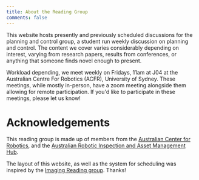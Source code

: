 ```yaml
---
title: About the Reading Group
comments: false
---
```


This website hosts presently and previously scheduled discussions for the
planning and control group, a student run weekly discussion on planning and
control. The content we cover varies considerably depending on interest, varying
from research papers, results from conferences, or anything that someone finds
novel enough to present.


Workload depending, we meet weekly on Fridays, 11am at J04 at the Australian
Centre For Robotics (ACFR), University of Sydney. These meetings, while mostly
in-person, have a zoom meeting alongside them allowing for remote participation.
If you'd like to participate in these meetings, please let us know!


# Acknowledgements
This reading group is made up of members from the [Australian Center for Robotics](https://www.sydney.edu.au/engineering/our-research/robotics-and-intelligent-systems/australian-centre-for-robotics.html), and the [Australian Robotic Inspection and Asset Management Hub](https://ariamhub.com/). 

The layout of this website, as well as the system for scheduling was inspired by the [Imaging Reading group](https://roboticimaging.github.io/ImgRG/). Thanks!
